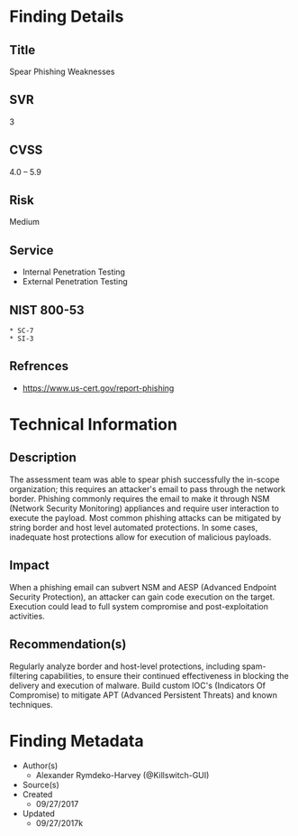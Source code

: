 

# Finding Details 

## Title
  Spear Phishing Weaknesses
## SVR
  3
## CVSS
  4.0 – 5.9
## Risk
  Medium
## Service
  * Internal Penetration Testing
  * External Penetration Testing 
## NIST 800-53 
    * SC-7
    * SI-3
## Refrences
  * https://www.us-cert.gov/report-phishing
  
# Technical Information

## Description 
The assessment team was able to spear phish successfully the in-scope organization; this requires an attacker's email to pass through the network border. Phishing commonly requires the email to make it through NSM (Network Security Monitoring) appliances and require user interaction to execute the payload. Most common phishing attacks can be mitigated by string border and host level automated protections. In some cases, inadequate host protections allow for execution of malicious payloads. 

## Impact
When a phishing email can subvert NSM and AESP (Advanced Endpoint Security Protection), an attacker can gain code execution on the target. Execution could lead to full system compromise and post-exploitation activities.

## Recommendation(s)
Regularly analyze border and host-level protections, including spam-filtering capabilities, to ensure their continued effectiveness in blocking the delivery and execution of malware. Build custom IOC's (Indicators Of Compromise) to mitigate APT (Advanced Persistent Threats) and known techniques. 

# Finding Metadata
  * Author(s)
    * Alexander Rymdeko-Harvey (@Killswitch-GUI)
  * Source(s)
  * Created
    * 09/27/2017
  * Updated
    * 09/27/2017k 
